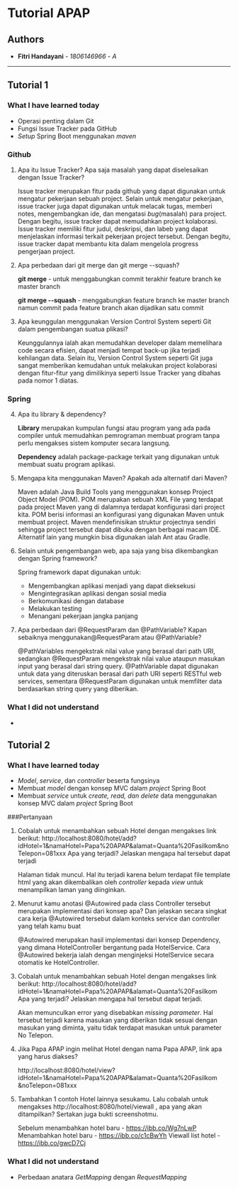 # Tutorial APAP
## Authors
* **Fitri Handayani** - *1806146966* - *A*
---
## Tutorial 1
### What I have learned today
- Operasi penting dalam Git
- Fungsi Issue Tracker pada GitHub
- *Setup* Spring Boot menggunakan *maven*

### Github
1. Apa itu Issue Tracker? Apa saja masalah yang dapat diselesaikan dengan Issue Tracker? 

    Issue tracker merupakan fitur pada github yang dapat digunakan untuk mengatur pekerjaan sebuah project.
    Selain untuk mengatur pekerjaan, issue tracker juga dapat digunakan untuk melacak tugas, memberi notes, mengembangkan ide,
    dan mengatasi *bug*(masalah) para project. Dengan begitu, issue tracker dapat memudahkan project kolaborasi. 
    Issue tracker memiliki fitur judul, deskripsi, dan labeb yang dapat menjelaskan informasi terkait pekerjaan project tersebut.
    Dengan begitu, issue tracker dapat membantu kita dalam mengelola progress pengerjaan project.
 
2. Apa perbedaan dari git merge dan git merge --squash?

    **git merge** - untuk menggabungkan commit terakhir feature branch ke master branch 
    
    **git merge --squash** - menggabungkan feature branch ke master branch namun commit pada feature branch akan dijadikan satu commit

3. Apa keunggulan menggunakan Version Control System seperti Git dalam pengembangan suatua plikasi?

    Keunggulannya ialah akan memudahkan developer dalam memelihara code secara efisien, dapat menjadi tempat back-up jika terjadi kehilangan data.
    Selain itu, Version Control System seperti Git juga sangat memberikan kemudahan untuk melakukan project kolaborasi dengan fitur-fitur yang dimilikinya
    seperti Issue Tracker yang dibahas pada nomor 1 diatas.

### Spring
4. Apa itu library & dependency?
    
    **Library** merupakan kumpulan fungsi atau program yang ada pada compiler untuk memudahkan pemrograman membuat program tanpa perlu mengakses sistem komputer secara langsung.
    
    **Dependency** adalah package-package terkait yang digunakan untuk membuat suatu program aplikasi.

5. Mengapa kita menggunakan Maven? Apakah ada alternatif dari Maven?
    
    Maven adalah Java Build Tools yang menggunakan konsep Project Object Model (POM). POM merupakan sebuah XML File yang terdapat pada project Maven yang di dalamnya terdapat
    konfigurasi dari project kita. POM berisi informasi an konfigurasi yang digunakan Maven untuk membuat project. Maven mendefinisikan struktur projectnya sendiri sehingga
    project tersebut dapat dibuka dengan berbagai macam IDE. Alternatif lain yang mungkin bisa digunakan ialah Ant atau Gradle.

6. Selain untuk pengembangan web, apa saja yang bisa dikembangkan dengan Spring framework?
    
    Spring framework dapat digunakan untuk:
    - Mengembangkan aplikasi menjadi yang dapat dieksekusi
    - Mengintegrasikan aplikasi dengan sosial media
    - Berkomunikasi dengan database
    - Melakukan testing
    - Menangani pekerjaan jangka panjang

7. Apa perbedaan dari @RequestParam dan @PathVariable? Kapan sebaiknya menggunakan@RequestParam atau @PathVariable?
    
    @PathVariables mengekstrak nilai value yang berasal dari path URI, sedangkan @RequestParam mengekstrak nilai value ataupun masukan input yang berasal dari string query.
    @PathVariable dapat digunakan untuk data yang diteruskan berasal dari path URI seperti RESTful web services, sementara @RequestParam digunakan untuk memfilter data berdasarkan
    string query yang diberikan.

### What I did not understand
-

## Tutorial 2
### What I have learned today
- *Model*, *service*, dan *controller* beserta fungsinya
- Membuat *model* dengan konsep MVC dalam *project* Spring Boot
- Membuat *service* untuk *create, read, dan delete* data menggunakan konsep MVC dalam *project* Spring Boot

###Pertanyaan
1. Cobalah untuk menambahkan sebuah Hotel dengan mengakses link berikut:
    http://localhost:8080/hotel/add?idHotel=1&namaHotel=Papa%20APAP&alamat=Quanta%20Fasilkom&noTelepon=081xxx
    Apa yang terjadi? Jelaskan mengapa hal tersebut dapat terjadi
    
    Halaman tidak muncul. Hal itu terjadi karena belum terdapat file template html yang akan dikembalikan oleh *controller*
    kepada *view* untuk menampilkan laman yang diinginkan.

2. Menurut kamu anotasi @Autowired pada class Controller tersebut merupakan
   implementasi dari konsep apa? Dan jelaskan secara singkat cara kerja @Autowired tersebut dalam
   konteks service dan controller yang telah kamu buat
   
   @Autowired merupakan hasil implementasi dari konsep Dependency, yang dimana HotelController bergantung pada HotelService.
   Cara @Autowired bekerja ialah dengan menginjeksi HotelService secara otomatis ke HotelController.
   
3. Cobalah untuk menambahkan sebuah Hotel dengan mengakses link berikut:
   http://localhost:8080/hotel/add?idHotel=1&namaHotel=Papa%20APAP&alamat=Quanta%20Fasilkom
   Apa yang terjadi? Jelaskan mengapa hal tersebut dapat terjadi.
   
   Akan memunculkan error yang disebabkan *missing parameter*. Hal tersebut terjadi karena masukan yang diberikan tidak sesuai
   dengan masukan yang diminta, yaitu tidak terdapat masukan untuk parameter No Telepon.
   
4. Jika Papa APAP ingin melihat Hotel dengan nama Papa APAP, link apa yang harus
   diakses?
   
   http://localhost:8080/hotel/view?idHotel=1&namaHotel=Papa%20APAP&alamat=Quanta%20Fasilkom
   &noTelepon=081xxx
   
5. Tambahkan 1 contoh Hotel lainnya sesukamu. Lalu cobalah untuk mengakses
   http://localhost:8080/hotel/viewall , apa yang akan ditampilkan? Sertakan juga bukti screenshotmu.
   
   Sebelum menambahkan hotel baru - https://ibb.co/Wg7nLwP
   Menambahkan hotel baru - https://ibb.co/c1cBwYh
   Viewall list hotel - https://ibb.co/gwcD7Cj
   
### What I did not understand
- Perbedaan anatara *GetMapping* dengan *RequestMapping*
